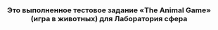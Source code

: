 <h3 align="center">Это выполненное тестовое задание «The Animal Game» (игра в животных) для Лаборатория сфера </h3>
